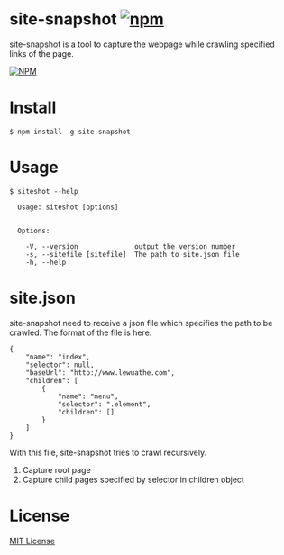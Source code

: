 site-snapshot [![npm](https://img.shields.io/npm/v/site-snapshot.svg)]()
===

site-snapshot is a tool to capture the webpage while crawling specified links of the page.

[![NPM](https://nodei.co/npm/site-snapshot.png)](https://nodei.co/npm/site-snapshot/)

# Install

```
$ npm install -g site-snapshot
```

# Usage

```
$ siteshot --help

  Usage: siteshot [options]


  Options:

    -V, --version              output the version number
    -s, --sitefile [sitefile]  The path to site.json file
    -h, --help
```

# site.json

site-snapshot need to receive a json file which specifies the path to be crawled. The format of the file is here.

```
{
	"name": "index",
	"selector": null,
	"baseUrl": "http://www.lewuathe.com",
	"children": [
		{
			"name": "menu",
			"selector": ".element",
			"children": []
		}
	]
}
```

With this file, site-snapshot tries to crawl recursively.

1. Capture root page
2. Capture child pages specified by selector in children object


# License

[MIT License](https://opensource.org/licenses/MIT)
